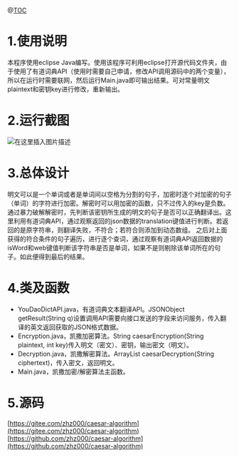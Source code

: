 ﻿@[TOC](目录)
# 1.使用说明
本程序使用eclipse Java编写。使用该程序可利用eclipse打开源代码文件夹，由于使用了有道词典API（使用时需要自己申请，修改API调用源码中的两个变量），所以在运行时需要联网，然后运行Main.java即可输出结果。可对常量明文plaintext和密钥key进行修改，重新输出。
# 2.运行截图
 ![在这里插入图片描述](https://img-blog.csdnimg.cn/20210616172117678.png)
# 3.总体设计
明文可以是一个单词或者是单词间以空格为分割的句子，加密时逐个对加密的句子（单词）的字符进行加密。解密时可以用加密的函数，只不过传入的key是负数。通过暴力破解解密时，先判断该密钥所生成的明文的句子是否可以正确翻译出。这里利用有道词典API，通过观察返回的json数据的translation键值进行判断。若返回的是原字符串，则翻译失败，不符合；若符合则添加到动态数组。
之后对上面获得的符合条件的句子遍历，进行逐个查词，通过观察有道词典API返回数据的isWord和web键值判断该字符串是否是单词，如果不是则剔除该单词所在的句子。如此便得到最后的结果。
# 4.类及函数
- YouDaoDictAPI.java，有道词典文本翻译API。JSONObject getResult(String q)设置调用API需要向接口发送的字段来访问服务，传入翻译的英文返回获取的JSON格式数据。
- Encryption.java，凯撒加密算法。String caesarEncryption(String plaintext, int key)传入明文（密文）、密钥，输出密文（明文）。
- Decryption.java，凯撒解密算法。ArrayList<String> caesarDecryption(String ciphertext)，传入密文，返回明文。
- Main.java，凯撒加密/解密算法主函数。
# 5.源码
[https://gitee.com/zhz000/caesar-algorithm](https://gitee.com/zhz000/caesar-algorithm)
[https://github.com/zhz000/caesar-algorithm](https://github.com/zhz000/caesar-algorithm)
